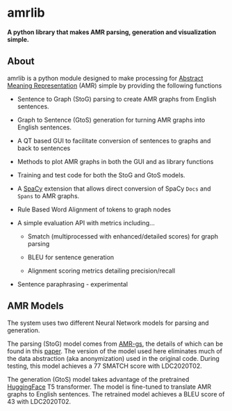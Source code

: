 # amrlib

**A python library that makes AMR parsing, generation and visualization simple.**


## About
amrlib is a python module designed to make processing for [Abstract Meaning Representation](https://amr.isi.edu/)
 (AMR) simple by providing the following functions

* Sentence to Graph (StoG) parsing to create AMR graphs from English sentences.

* Graph to Sentence (GtoS) generation for turning AMR graphs into English sentences.

* A QT based GUI to facilitate conversion of sentences to graphs and back to sentences

* Methods to plot AMR graphs in both the GUI and as library functions

* Training and test code for both the StoG and GtoS models.

* A [SpaCy](https://github.com/explosion/spaCy) extension that allows direct conversion of
SpaCy `Docs` and `Spans` to AMR graphs.

* Rule Based Word Alignment of tokens to graph nodes

* A simple evaluation API with metrics including...

    - Smatch (multiprocessed with enhanced/detailed scores) for graph parsing

    - BLEU for sentence generation
    
    - Alignment scoring metrics detailing precision/recall

* Sentence paraphrasing - experimental



## AMR Models
The system uses two different Neural Network models for parsing and generation.

The parsing (StoG) model comes from [AMR-gs](https://github.com/jcyk/AMR-gs), the details of which
can be found in this [paper](https://arxiv.org/abs/2004.05572).  The version of the model used here eliminates
much of the data abstraction (aka anonymization) used in the original code.  During testing, this model
achieves a 77 SMATCH score with LDC2020T02.

The generation (GtoS) model takes advantage of the pretrained [HuggingFace](https://github.com/huggingface/transformers)
T5 transformer.  The model is fine-tuned to translate AMR graphs to English sentences.  The retrained model
achieves a BLEU score of 43 with LDC2020T02.
